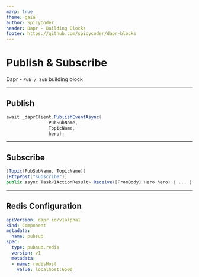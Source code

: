 ```yaml
---
marp: true
theme: gaia
author: SpicyCoder
header: Dapr - Building Blocks
footer: https://github.com/spicycoder/dapr-blocks
---
```


# Publish & Subscribe

Dapr - `Pub / Sub` building block

---

## Publish

```cs
await _daprClient.PublishEventAsync(
                PubSubName,
                TopicName,
                hero);
```

---

## Subscribe

```cs
[Topic(PubSubName, TopicName)]
[HttpPost("subscribe")]
public async Task<IActionResult> Receive([FromBody] Hero hero) { ... }
```

---

## Redis Configuration

```yaml
apiVersion: dapr.io/v1alpha1
kind: Component
metadata:
  name: pubsub
spec:
  type: pubsub.redis
  version: v1
  metadata:
  - name: redisHost
    value: localhost:6500
```
